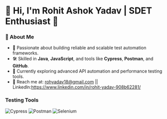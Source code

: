 # 👋 Hi, I'm Rohit Ashok Yadav | SDET Enthusiast 🚀

### 🌟 About Me
- 🔧 Passionate about building reliable and scalable test automation frameworks.
- 🛠 Skilled in **Java**, **JavaScript**, and tools like **Cypress**, **Postman**, and **GitHub**.
- 🌱 Currently exploring advanced API automation and performance testing tools.
- 📧 Reach me at: rohyadav18@gmail.com || Linkedln:https://www.linkedin.com/in/rohit-yadav-908b62281/ 


### **Testing Tools**
![Cypress](https://img.shields.io/badge/Cypress-%23E5E5E5.svg?style=flat&logo=cypress&logoColor=058a5e)
![Postman](https://img.shields.io/badge/Postman-FF6C37?style=flat&logo=postman&logoColor=white)
![Selenium](https://img.shields.io/badge/Selenium-%43B02A.svg?style=flat&logo=selenium&logoColor=white)
